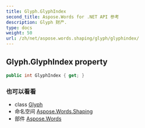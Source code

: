 ```yaml
---
title: Glyph.GlyphIndex
second_title: Aspose.Words for .NET API 参考
description: Glyph 财产. 
type: docs
weight: 50
url: /zh/net/aspose.words.shaping/glyph/glyphindex/
---
```

## Glyph.GlyphIndex property

```csharp
public int GlyphIndex { get; }
```

### 也可以看看

* class [Glyph](../)
* 命名空间 [Aspose.Words.Shaping](../../glyph/)
* 部件 [Aspose.Words](../../../)


